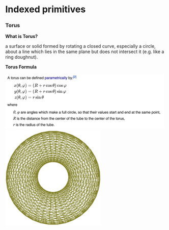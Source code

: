 # Indexed primitives


### Torus

**What is Torus?**

a surface or solid formed by rotating a closed curve, especially a circle, about a line which lies in the same plane but does not intersect it (e.g. like a ring doughnut).

**Torus Formula**

<img width="500" src="./img/TorusFormula.png">

<img width="300" src="./img/Torus.png">